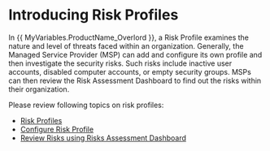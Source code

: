 # Introducing Risk Profiles

In {{ MyVariables.ProductName_Overlord }}, a Risk Profile examines the nature and level of threats faced within an organization. Generally, the Managed Service Provider (MSP) can add and configure its own profile and then investigate the security risks. Such risks include inactive user accounts, disabled computer accounts, or empty security groups. MSPs can then review the Risk Assessment Dashboard to find out the risks within their organization. 

Please review following topics on risk profiles:

- [Risk Profiles](/Admin/RiskProfiles/AddProfile.md) 
- [Configure Risk Profile](/Admin/RiskProfiles/ConfigureProfile.md) 
- [Review Risks using Risks Assessment Dashboard](/Admin/RiskProfiles/RiskAssessmentDashboard.md) 